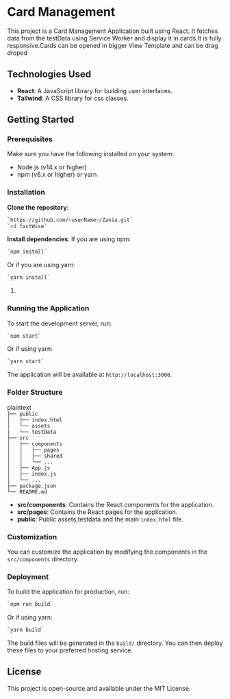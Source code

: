# **Card Management**

This project is a Card Management Application built using React. It fetches data from the testData using Service Worker and display it in cards.It is fully responsive.Cards can be opened in bigger View Template and can be drag droped

## **Technologies Used**

- **React**: A JavaScript library for building user interfaces.
- **Tailwind**: A CSS library for css classes.

## **Getting Started**

### **Prerequisites**

Make sure you have the following installed on your system:

- Node.js (v14.x or higher)
- npm (v6.x or higher) or yarn

### **Installation**

**Clone the repository**:

```bash
`https://github.com/<userName>/Zania.git`
`cd factWise`
```

**Install dependencies**: If you are using npm:

```bash
`npm install`
```

Or if you are using yarn:

```bash
`yarn install`
```

1.

### **Running the Application**

To start the development server, run:

```bash
`npm start`

```

Or if using yarn:

```bash
`yarn start`
```

The application will be available at `http://localhost:3000`.

### **Folder Structure**

plaintext  
`├── public`  
`│   ├── index.html`  
`│   └── assets`  
`|   └── testData`  
`├── src`  
`│   ├── components`  
`│   │   ├── pages`  
`│   │   ├── shared`  
`│   │   └── ...`  
`│   ├── App.js`  
`│   ├── index.js`  
`│   └── ...`  
`├── package.json`  
`└── README.md`

- **src/components**: Contains the React components for the application.
- **src/pages**: Contains the React pages for the application.
- **public**: Public assets,testdata and the main `index.html` file.

### **Customization**

You can customize the application by modifying the components in the `src/components` directory.

### **Deployment**

To build the application for production, run:

```bash
`npm run build`
```

Or if using yarn:

```bash
`yarn build`
```

The build files will be generated in the `build/` directory. You can then deploy these files to your preferred hosting service.

## **License**

This project is open-source and available under the MIT License.
